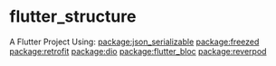 # flutter_structure
 
A Flutter Project Using:
[package:json_serializable][json_serializable]
[package:freezed][freezed]
[package:retrofit][retrofit]
[package:dio][dio]
[package:flutter_bloc][flutter_bloc]
[package:reverpod][flutter_bloc]



[json_serializable]: https://pub.dev/packages/json_serializable
[freezed]: https://pub.dev/packages/freezed
[retrofit]: https://pub.dev/packages/retrofit
[dio]: https://pub.dev/packages/dio
[flutter_bloc]: https://pub.dev/packages/flutter_bloc
[reverpod]: https://pub.dev/packages/riverpod

